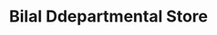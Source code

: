 ---
title: "Bilal Ddepartmental Store"
url: /karachi/bilal-ddepartmental-store/
shop: supermarket
---